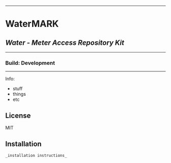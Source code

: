 ___

# WaterMARK
## _Water - Meter Access Repository Kit_

___


### Build: Development


___


Info:
- stuff
- things
- etc

## License

MIT



## Installation

```sh
_installation instructions_
```



